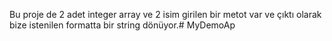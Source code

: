Bu proje de 2 adet integer array ve 2 isim girilen bir metot var ve çıktı olarak bize istenilen formatta bir string dönüyor.# MyDemoAp
